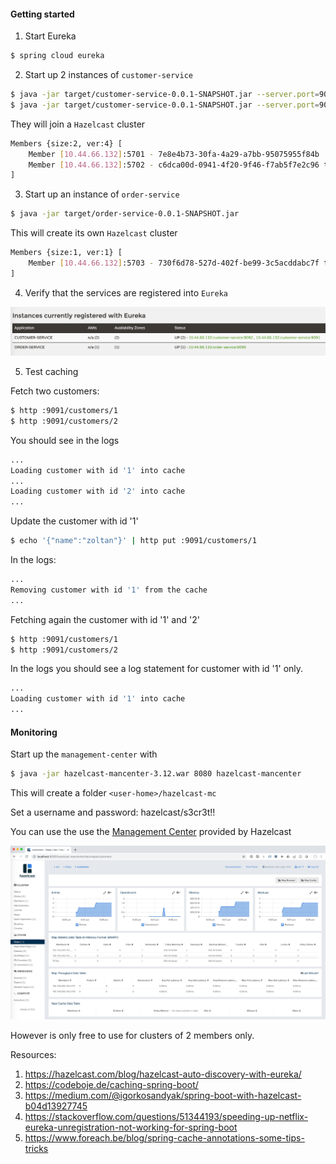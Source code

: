 #### Getting started

1. Start Eureka

```bash
$ spring cloud eureka
```

2. Start up 2 instances of `customer-service`

```bash
$ java -jar target/customer-service-0.0.1-SNAPSHOT.jar --server.port=9091
$ java -jar target/customer-service-0.0.1-SNAPSHOT.jar --server.port=9092
```

They will join a `Hazelcast` cluster

```bash
Members {size:2, ver:4} [
	Member [10.44.66.132]:5701 - 7e8e4b73-30fa-4a29-a7bb-95075955f84b
	Member [10.44.66.132]:5702 - c6dca00d-0941-4f20-9f46-f7ab5f7e2c96 this
]
```

3. Start up an instance of `order-service`

```bash
$ java -jar target/order-service-0.0.1-SNAPSHOT.jar
```

This will create its own `Hazelcast` cluster

```bash
Members {size:1, ver:1} [
	Member [10.44.66.132]:5703 - 730f6d78-527d-402f-be99-3c5acddabc7f this
]
```

4. Verify that the services are registered into `Eureka`

![eureka.png](images/eureka.png)

5. Test caching

Fetch two customers:

```bash
$ http :9091/customers/1
$ http :9091/customers/2
```

You should see in the logs

```bash
...
Loading customer with id '1' into cache
...
Loading customer with id '2' into cache
...
```

Update the customer with id '1'

```bash
$ echo '{"name":"zoltan"}' | http put :9091/customers/1
```

In the logs:

```bash
...
Removing customer with id '1' from the cache
...
```

Fetching again the customer with id '1' and '2'

```bash
$ http :9091/customers/1
$ http :9091/customers/2
```

In the logs you should see a log statement for customer with id '1' only. 

```bash
...
Loading customer with id '1' into cache
...
```

#### Monitoring

Start up the `management-center` with

```bash
$ java -jar hazelcast-mancenter-3.12.war 8080 hazelcast-mancenter
```

This will create a folder `<user-home>/hazelcast-mc`

Set a username and password: hazelcast/s3cr3t!!

You can use the use the [Management Center](https://hazelcast.org/download/#management-center) provided by Hazelcast

![hazelcast-management-center.png](images/hazelcast-management-center.png)

However is only free to use for clusters of 2 members only.

Resources:

1. https://hazelcast.com/blog/hazelcast-auto-discovery-with-eureka/
2. https://codeboje.de/caching-spring-boot/
3. https://medium.com/@igorkosandyak/spring-boot-with-hazelcast-b04d13927745
4. https://stackoverflow.com/questions/51344193/speeding-up-netflix-eureka-unregistration-not-working-for-spring-boot
5. https://www.foreach.be/blog/spring-cache-annotations-some-tips-tricks

